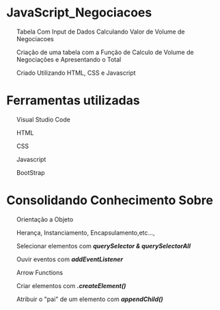 # JavaScript_Negociacoes

<ul>Tabela Com Input de Dados Calculando Valor de Volume de Negociacoes</ul>
<ul>Criação de uma tabela com a Função de Calculo de Volume de Negociações e Apresentando o Total</ul>
<ul>Criado Utilizando HTML, CSS e Javascript</ul>

# Ferramentas utilizadas
<ul>Visual Studio Code</ul>
<ul>HTML</ul>
<ul>CSS</ul>
<ul>Javascript</ul>
<ul>BootStrap</ul>

# Consolidando Conhecimento Sobre
<ul>Orientação a Objeto</ul>
<ul>Herança, Instanciamento, Encapsulamento,etc...,</ul>
<ul>Selecionar elementos com <em><strong>querySelector & querySelectorAll</strong></em></ul>
<ul>Ouvir eventos com <em><strong>addEventListener</strong></em></ul>
<ul>Arrow Functions</ul>
<ul>Criar elementos com <em><strong>.createElement()</strong></em></ul>
<ul>Atribuir o "pai" de um elemento com <em><strong>appendChild()</strong></em></ul>
